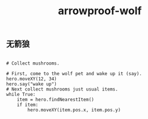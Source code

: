 ﻿---
layout: default
title: arrowproof-wolf
---
## 无箭狼
```

# Collect mushrooms.

# First, come to the wolf pet and wake up it (say).
hero.moveXY(12, 34)
hero.say("wake up")
# Next collect mushrooms just usual items.
while True:
    item = hero.findNearestItem()
    if item:
        hero.moveXY(item.pos.x, item.pos.y)

```
